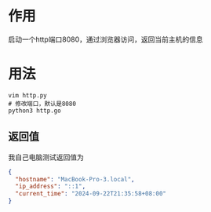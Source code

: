 # 作用
启动一个http端口8080，通过浏览器访问，返回当前主机的信息

# 用法
``` shell 
vim http.py
# 修改端口，默认是8080
python3 http.go
```

## 返回值
我自己电脑测试返回值为
``` json
{
  "hostname": "MacBook-Pro-3.local",
  "ip_address": "::1",
  "current_time": "2024-09-22T21:35:58+08:00"
}
```

